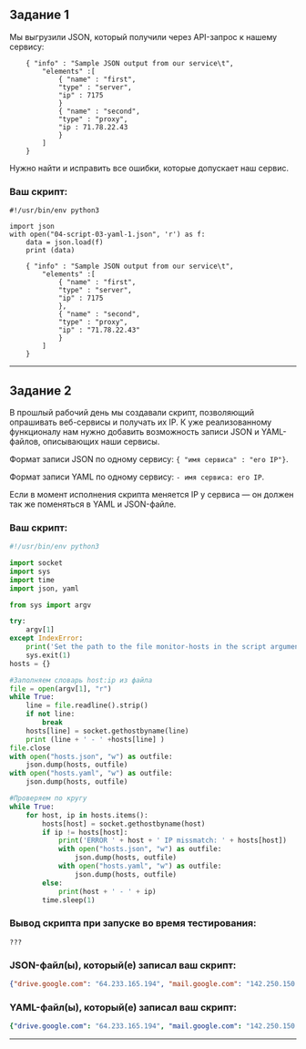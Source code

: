 ## Задание 1

Мы выгрузили JSON, который получили через API-запрос к нашему сервису:

```
    { "info" : "Sample JSON output from our service\t",
        "elements" :[
            { "name" : "first",
            "type" : "server",
            "ip" : 7175
            }
            { "name" : "second",
            "type" : "proxy",
            "ip : 71.78.22.43
            }
        ]
    }
```
  Нужно найти и исправить все ошибки, которые допускает наш сервис.

### Ваш скрипт:

```
#!/usr/bin/env python3

import json
with open("04-script-03-yaml-1.json", 'r') as f:
    data = json.load(f)
    print (data)

    { "info" : "Sample JSON output from our service\t",
        "elements" :[
            { "name" : "first",
            "type" : "server",
            "ip" : 7175
            },
            { "name" : "second",
            "type" : "proxy",
            "ip" : "71.78.22.43"
            }
        ]
    }
```

---

## Задание 2

В прошлый рабочий день мы создавали скрипт, позволяющий опрашивать веб-сервисы и получать их IP. К уже реализованному функционалу нам нужно добавить возможность записи JSON и YAML-файлов, описывающих наши сервисы.

Формат записи JSON по одному сервису: `{ "имя сервиса" : "его IP"}`.

Формат записи YAML по одному сервису: `- имя сервиса: его IP`.

Если в момент исполнения скрипта меняется IP у сервиса — он должен так же поменяться в YAML и JSON-файле.

### Ваш скрипт:

```python
#!/usr/bin/env python3

import socket
import sys
import time
import json, yaml

from sys import argv

try:
    argv[1]
except IndexError:
    print('Set the path to the file monitor-hosts in the script argument')
    sys.exit(1)
hosts = {}

#Заполняем словарь host:ip из файла
file = open(argv[1], "r")
while True:
    line = file.readline().strip()
    if not line:
        break
    hosts[line] = socket.gethostbyname(line)
    print (line + ' - ' +hosts[line] )
file.close
with open("hosts.json", "w") as outfile:
    json.dump(hosts, outfile)
with open("hosts.yaml", "w") as outfile:
    json.dump(hosts, outfile)

#Проверяем по кругу
while True:
    for host, ip in hosts.items():
        hosts[host] = socket.gethostbyname(host)
        if ip != hosts[host]:
            print('ERROR ' + host + ' IP missmatch: ' + hosts[host])
            with open("hosts.json", "w") as outfile:
                json.dump(hosts, outfile)
            with open("hosts.yaml", "w") as outfile:
                json.dump(hosts, outfile)
        else:
            print(host + ' - ' + ip)
        time.sleep(1)
```

### Вывод скрипта при запуске во время тестирования:

```
???
```

### JSON-файл(ы), который(е) записал ваш скрипт:

```json
{"drive.google.com": "64.233.165.194", "mail.google.com": "142.250.150.83", "google.com": "64.233.165.138"}
```

### YAML-файл(ы), который(е) записал ваш скрипт:

```yaml
{"drive.google.com": "64.233.165.194", "mail.google.com": "142.250.150.83", "google.com": "64.233.165.138"}
```

---